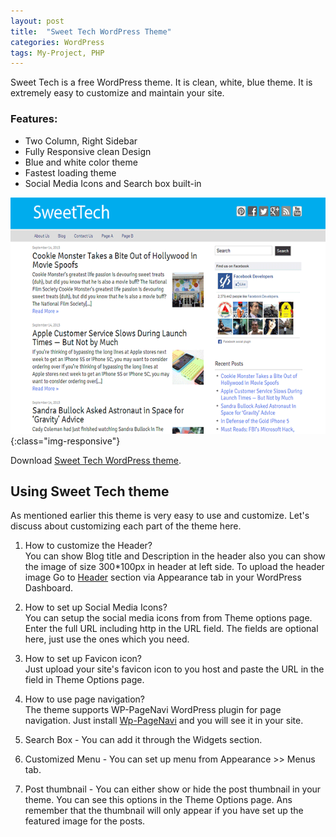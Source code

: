 ```yaml
---
layout: post
title:  "Sweet Tech WordPress Theme"
categories: WordPress
tags: My-Project, PHP
---
```

Sweet Tech is a free WordPress theme. It is clean, white, blue theme. It is extremely easy to customize and maintain your site.

<h3>Features:</h3>
<ul><li>Two Column, Right Sidebar</li><li>Fully Responsive clean Design</li><li>Blue and white color theme</li><li>Fastest loading theme</li><li>Social Media Icons and Search box built-in</li></ul>

![](/assets/post-images/2014/sweetech-wordpress-theme.png){:class="img-responsive"}


Download <a href="http://wordpress.org/themes/sweet-tech">Sweet Tech WordPress theme</a>.

<h2>Using Sweet Tech theme</h2>

As mentioned earlier this theme is very easy to use and customize. Let's discuss about customizing each part of the theme here.

1) How to customize the Header?<br />
You can show Blog title and Description in the header also you can show the image of size 300*100px in header at left side.
To upload the header image Go to <u>Header</u> section via Appearance tab in your WordPress Dashboard.

2) How to set up Social Media Icons?<br />
You can setup the social media icons from from Theme options page. Enter the full URL including http in the URL field. The fields are optional here, just use the ones which you need.

3) How to set up Favicon icon?<br />
Just upload your site's favicon icon to you host and paste the URL in the field in Theme Options page.

4) How to use page navigation?<br />
The theme supports WP-PageNavi WordPress plugin for page navigation. Just install <a href="http://wordpress.org/plugins/wp-pagenavi/">Wp-PageNavi</a> and you will see it in your site.

5) Search Box - You can add it through the Widgets section.

6) Customized Menu - You can set up menu from Appearance &gt;&gt; Menus tab.

7) Post thumbnail - You can either show or hide the post thumbnail in your theme. You can see this options in the Theme Options page. Ans remember that the thumbnail will only appear if you have set up the featured image for the posts.
